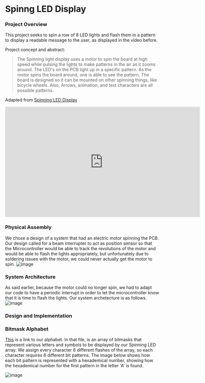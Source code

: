 # Spinng LED Display

### Project Overview
This project seeks to spin a row of 8 LED lights and flash them in a pattern to display a readable message to the user, as displayed in the video before.

Project concept and abstract:
> The Spinning light display uses a motor to spin the board at high speed while pulsing the lights to make patterns in the air as it zooms around. The LED's on the PCB light up in a specific pattern. As the motor spins the board around, one is able to see the pattern. The board is designed so it can be mounted on other spinning things, like bicycle wheels. Also, Arrows, animation, and text characters are all possible patterns.

Adapted from [Spinning LED Display](https://www.instructables.com/Spinning-LED-Display/)

<iframe width="635" height="360" src="https://www.youtube.com/embed/Sob4olFqeOM" title="YouTube video player" frameborder="0" allow="accelerometer; autoplay; clipboard-write; encrypted-media; gyroscope; picture-in-picture" allowfullscreen></iframe>

### Physical Assembly
We chose a design of a system that had an electric motor spinning the PCB. Our design called for a beam interrupter to act as position sensor so that the Microcontroller would be able to track the revolutions of the motor and would be able to flash the lights appropriately, but unfortunately due to soldering issues with the motor, we could never actually get the motor to spin. 
![image](https://user-images.githubusercontent.com/39937655/146619437-accb797b-7b3c-4058-ba77-35a9d456f658.png)

### System Architecture
As said earlier, because the motor could no longer spin, we had to adapt our code to have a periodic interrupt in order to let the microcontroller know that it is time to flash the lights. Our system archetecture is as follows.
![image](https://user-images.githubusercontent.com/39937655/146619044-ea1ac6e5-bf1e-44a2-8b5b-f7cb756a22f6.png)

### Design and Implementation



### Bitmask Alphabet
[This](font.h) is a link to our alphabet. In that file, is an array of bitmasks that represent various letters and symbols to be displayed by our Spinning LED array. We assign every character 6 different flashes of the array, so each character requires 6 different bit patterns. The image below shows how each bit pattern is represented with a hexademical number, showing how the hexademical number for the first pattern in the letter 'A' is found.

![image](https://user-images.githubusercontent.com/39937655/146619547-390835c1-8dae-44d9-abd4-b2cbf27592a9.png)
